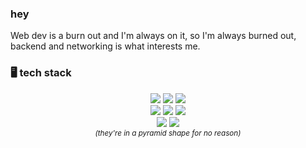 ### hey
Web dev is a burn out and I'm always on it, so I'm always burned out,<br>
backend and networking is what interests me.

### 🖥️ tech stack

<p align="center">
  
  <img src="https://img.shields.io/badge/javascript-%23323330.svg?style=for-the-badge&logo=javascript&logoColor=%23F7DF1E"/>
  <img src="https://img.shields.io/badge/express.js-%23404d59.svg?style=for-the-badge&logo=express&logoColor=%2361DAFB"/>
  <img src="https://img.shields.io/badge/ejs-%23B4CA65.svg?style=for-the-badge&logo=ejs&logoColor=black"/><br>
  <img src="https://img.shields.io/badge/c-%2300599C.svg?style=for-the-badge&logo=c&logoColor=white"/>
  <img src="https://img.shields.io/badge/laravel-%23FF2D20.svg?style=for-the-badge&logo=laravel&logoColor=white"/>
  <img src="https://img.shields.io/badge/sqlite-%2307405e.svg?style=for-the-badge&logo=sqlite&logoColor=white"/><br>
  <img src="https://img.shields.io/badge/mysql-4479A1.svg?style=for-the-badge&logo=mysql&logoColor=white"/>
  <img src="https://img.shields.io/badge/Prisma-3982CE?style=for-the-badge&logo=Prisma&logoColor=white"/>
  <br>
  <small><i>(they're in a pyramid shape for no reason)</i<</small>

</p>

